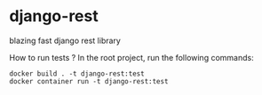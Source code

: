 # django-rest

blazing fast django rest library

How to run tests ?
In the root project, run the following commands:

```
docker build . -t django-rest:test
docker container run -t django-rest:test
```
